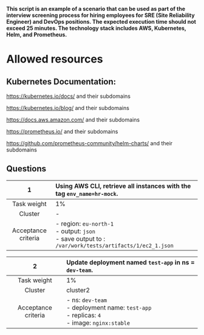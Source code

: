 **This script is an example of a scenario that can be used as part of the interview screening process for hiring employees for SRE (Site Reliability Engineer) and DevOps positions. The expected execution time should not exceed 25 minutes. The technology stack includes AWS, Kubernetes, Helm, and Prometheus.**

# Allowed resources

## **Kubernetes Documentation:**

<https://kubernetes.io/docs/> and their subdomains

<https://kubernetes.io/blog/> and their subdomains

<https://docs.aws.amazon.com/> and their subdomains

<https://prometheus.io/>  and their subdomains

<https://github.com/prometheus-community/helm-charts/>  and their subdomains



## Questions

|        **1**        | **Using AWS CLI, retrieve all instances with the tag `env_name=hr-mock`.** |
| :-----------------: |:-----------------------------------------------------------------------|
|     Task weight     | 1%                                                                     |
|       Cluster       | -                                                                      |
| Acceptance criteria | - region: `eu-north-1` <br/>- output: `json`<br/>- save output to : `/var/work/tests/artifacts/1/ec2_1.json` |


|        **2**        | **Update deployment named `test-app` in ns = `dev-team`.**                    |
|:-------------------:|:--------------------------------------------------------------------------|
|     Task weight     | 1%                                                                        |
|       Cluster       | cluster2                                                                  |
| Acceptance criteria | - ns: `dev-team` <br/>- deployment name: `test-app`<br/>-  replicas: `4` <br/>-  image: `nginx:stable` |

